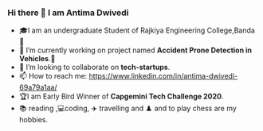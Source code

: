 ### Hi there 👋 I am Antima Dwivedi


- :mortar_board:I am an undergraduate Student of Rajkiya Engineering College,Banda:post_office:
- 🔭 I’m currently working on project named <b>Accident Prone Detection in Vehicles</b>.:car:
- 👯 I’m looking to collaborate on <b>tech-startups</b>.
- 📫 How to reach me: https://www.linkedin.com/in/antima-dwivedi-69a79a1aa/<br>
- :trophy:I am Early Bird Winner of <b>Capgemini Tech Challenge  2020</b>.
- :books: reading ,:computer:coding, :airplane: travelling and :chess_pawn: and to play chess are my hobbies.
 

